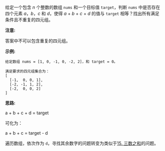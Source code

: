 给定一个包含 *n* 个整数的数组 `nums` 和一个目标值 `target`，判断 `nums` 中是否存在四个元素 *a*，*b*，*c* 和 *d*，使得 *a* + *b* + *c* + *d* 的值与 `target` 相等？找出所有满足条件且不重复的四元组。

**注意:**

答案中不可以包含重复的四元组。

**示例:**

```
给定数组 nums = [1, 0, -1, 0, -2, 2]，和 target = 0。

满足要求的四元组集合为：
[
  [-1,  0, 0, 1],
  [-2, -1, 1, 2],
  [-2,  0, 0, 2]
]
```

**思路:**

a + b + c + d = target

可化为：

a + b + c = target - d

遍历数组，依次作为 `d`，寻找其余数字的问题转变为类似于[15. 三数之和](https://github.com/Tarocch1/leetcode/tree/master/problems/1%20-%2050/15.%20%E4%B8%89%E6%95%B0%E4%B9%8B%E5%92%8C)的问题。
